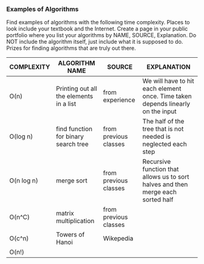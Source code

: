 ### Examples of Algorithms
Find examples of algorithms with the following time complexity. Places to look include your textbook and the Internet.  Create a page in your public portfolio where you list your algorithms by NAME, SOURCE, Explanation.  Do NOT include the algorithm itself, just include what it is supposed to do.  Prizes for finding algorithms that are truly out there.

| COMPLEXITY|ALGORITHM NAME| SOURCE| EXPLANATION|
|---- |---|--- |---------------|
|O(n) |Printing out all the elements in a list|from experience |We will have to hit each element once. Time taken depends linearly on the input |
|O(log n)  | find function for binary search tree  |from previous classes | The half of the tree that is not needed is neglected each step|
|O(n log n) |merge sort| from previous classes| Recursive function that allows us to sort halves and then merge each sorted half|
|O(n^C) |matrix multiplication |from previous classes| |
|O(c^n) |Towers of Hanoi |Wikepedia | |
| O(n!) | | | |



